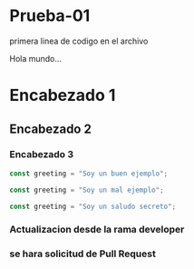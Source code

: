 # Prueba-01

 primera linea de codigo en el archivo

 Hola mundo...

 # Encabezado 1
 ## Encabezado 2
 ### Encabezado 3

```js example-good
const greeting = "Soy un buen ejemplo";
```

```js example-bad
const greeting = "Soy un mal ejemplo";
```

```js hidden
const greeting = "Soy un saludo secreto";
```
 ### Actualizacion desde la rama developer
 ### se hara solicitud de Pull Request